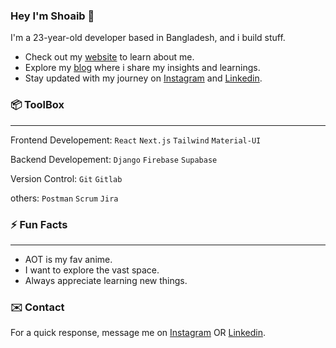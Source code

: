 ### Hey I'm Shoaib 👋


I'm a 23-year-old developer based in Bangladesh, and i build stuff.

- Check out my [website](https://aboutshoaib.webflow.io/ "website") to learn about me.
- Explore my [blog](https://medium.com/@shoaibvice "blog") where i share my insights and learnings.
- Stay updated with my journey on [Instagram](https://www.instagram.com/giga_shoaib/) and [Linkedin](https://www.linkedin.com/in/mohammed-shoaib-93b12717b/).

### 📦 ToolBox          
---
Frontend Developement: `React` `Next.js` `Tailwind` `Material-UI`

Backend Developement: `Django` `Firebase` `Supabase`

Version Control: `Git` `Gitlab`

others: `Postman` `Scrum` `Jira`

### ⚡ Fun Facts   
---

- AOT is my fav anime.
- I want to explore the vast space.
- Always appreciate learning new things.

### ✉️ Contact

For a quick response, message me on [Instagram](https://www.instagram.com/giga_shoaib/) OR [Linkedin](https://www.linkedin.com/in/mohammed-shoaib-93b12717b/).
